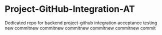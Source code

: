 # Project-GitHub-Integration-AT
Dedicated repo for backend project-github integration acceptance testing
new commitnew commitnew commitnew commitnew commitnew commit